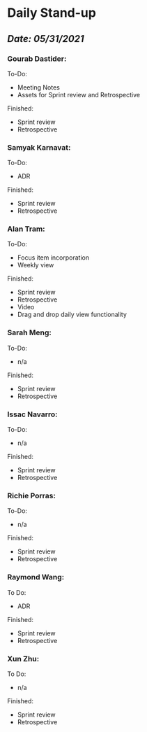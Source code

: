 # Daily Stand-up
## _Date: 05/31/2021_

### Gourab Dastider:
To-Do:
- Meeting Notes
- Assets for Sprint review and Retrospective



Finished:
- Sprint review
- Retrospective





### Samyak Karnavat:
To-Do:
- ADR


Finished:
- Sprint review
- Retrospective



### Alan Tram:
To-Do: 
- Focus item incorporation
- Weekly view





Finished:
- Sprint review
- Retrospective
- Video
- Drag and drop daily view functionality



### Sarah Meng:
To-Do:
- n/a


Finished:
- Sprint review
- Retrospective




### Issac Navarro:
To-Do:
- n/a

Finished:
- Sprint review
- Retrospective




### Richie Porras:
To-Do:
- n/a

Finished:
- Sprint review
- Retrospective



### Raymond Wang:
To Do:
- ADR

Finished:
- Sprint review
- Retrospective



### Xun Zhu:
To Do:

- n/a


Finished:
- Sprint review
- Retrospective